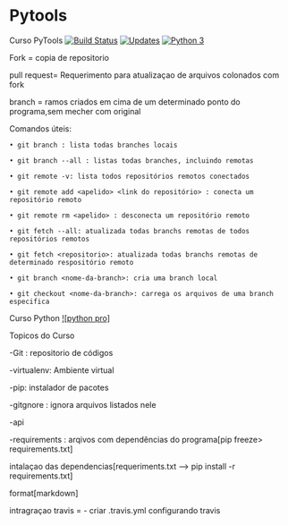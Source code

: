 # Pytools
Curso PyTools    [![Build Status](https://travis-ci.org/juliocesar06/pytoos.svg?branch=main)](https://travis-ci.org/juliocesar06/pytoos)
[![Updates](https://pyup.io/repos/github/juliocesar06/pytools/shield.svg)](https://pyup.io/repos/github/juliocesar06/pytools/)
[![Python 3](https://pyup.io/repos/github/juliocesar06/pytools/python-3-shield.svg)](https://pyup.io/repos/github/juliocesar06/pytools/)

Fork = copia de repositorio


pull request= Requerimento para atualizaçao de arquivos colonados com fork

branch = ramos criados em cima de um determinado ponto do programa,sem mecher com original

Comandos úteis:
    
    • git branch : lista todas branches locais

    • git branch --all : listas todas branches, incluindo remotas

    • git remote -v: lista todos repositórios remotos conectados

    • git remote add <apelido> <link do repositório> : conecta um repositório remoto

    • git remote rm <apelido> : desconecta um repositório remoto

    • git fetch --all: atualizada todas branchs remotas de todos repositórios remotos

    • git fetch <repositorio>: atualizada todas branchs remotas de determinado respositório remoto
    
    • git branch <nome-da-branch>: cria uma branch local

    • git checkout <nome-da-branch>: carrega os arquivos de uma branch especifica

   

Curso Python [![python pro]](https://www.python.pro.br/)

Topicos do Curso

-Git : repositorio de códigos

-virtualenv: Ambiente virtual

-pip: instalador de pacotes

-gitgnore : ignora arquivos listados nele

-api

-requirements : arqivos  com dependências do programa[pip freeze> requirements.txt]

intalaçao das dependencias[requeriments.txt --> pip install -r requirements.txt]

format[markdown]

intragraçao travis = - criar .travis.yml
configurando travis

